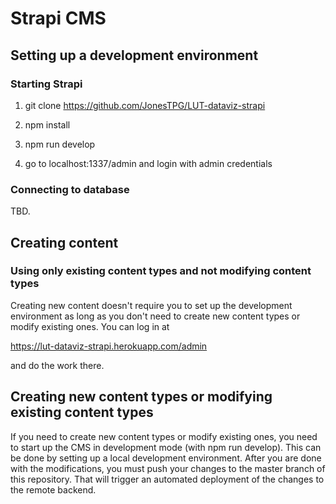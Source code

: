 # Strapi CMS

## Setting up a development environment

### Starting Strapi

1. git clone https://github.com/JonesTPG/LUT-dataviz-strapi

2. npm install

3. npm run develop

4. go to localhost:1337/admin and login with admin credentials

### Connecting to database

TBD.

## Creating content

### Using only existing content types and not modifying content types

Creating new content doesn't require you to set up the development environment as long as you don't need to create new content types or modify existing ones. You can log in at

https://lut-dataviz-strapi.herokuapp.com/admin

and do the work there.

## Creating new content types or modifying existing content types

If you need to create new content types or modify existing ones, you need to start up the CMS in development mode (with npm run develop). This can be done by setting up a local development environment. After you are done with the modifications, you must push your changes to the master branch of this repository. That will trigger an automated deployment of the changes to the remote backend.
